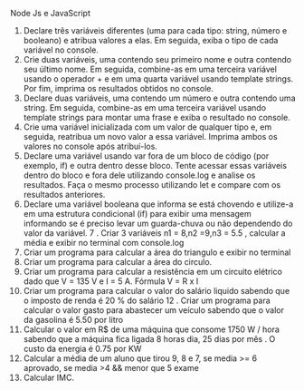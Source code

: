 Node Js e JavaScript
1. Declare três variáveis diferentes (uma para cada tipo: string, número e booleano) e atribua valores a elas. Em 
seguida, exiba o tipo de cada variável no console.
2. Crie duas variáveis, uma contendo seu primeiro nome e outra contendo seu último nome. Em seguida, combine-as 
em uma terceira variável usando o operador + e em uma quarta variável usando template strings. Por fim, imprima 
os resultados obtidos no console.
3. Declare duas variáveis, uma contendo um número e outra contendo uma string. Em seguida, combine-as em uma 
terceira variável usando template strings para montar uma frase e exiba o resultado no console.
4. Crie uma variável inicializada com um valor de qualquer tipo e, em seguida, reatribua um novo valor a essa 
variável. Imprima ambos os valores no console após atribuí-los.
5. Declare uma variável usando var fora de um bloco de código (por exemplo, if) e outra dentro desse bloco. Tente 
acessar essas variáveis dentro do bloco e fora dele utilizando console.log e analise os resultados. Faça o mesmo 
processo utilizando let e compare com os resultados anteriores.
6. Declare uma variável booleana que informa se está chovendo e utilize-a em uma estrutura condicional (if) para 
exibir uma mensagem informando se é preciso levar um guarda-chuva ou não dependendo do valor da variável.
7 . Criar 3 variáveis n1 = 8,n2 =9,n3 = 5.5 , calcular a média e exibir no terminal com console.log
8. Criar um programa para calcular a área do triangulo e exibir no terminal
9. Criar um programa para calcular a área do circulo.
10. Criar um programa para calcular a resistência em um circuito elétrico dado que V = 135 V e I = 5 A. Fórmula V = R
x I
11. Criar um programa para calcular o valor do salário liquido sabendo que o imposto de renda é 20 % do salário
12 . Criar um programa para calcular o valor gasto para abastecer um veículo sabendo que o valor da gasolina é 5.50 por 
litro
13. Calcular o valor em R$ de uma máquina que consome 1750 W / hora sabendo que a máquina fica ligada 8 horas 
dia, 25 dias por mês . O custo da energia é 0.75 por KW
14. Calcular a média de um aluno que tirou 9, 8 e 7, se media >= 6 aprovado, se media >4 && menor que 5 exame
15. Calcular IMC.
